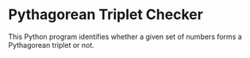 # Pythagorean Triplet Checker

This Python program identifies whether a given set of numbers forms a Pythagorean triplet or not.
